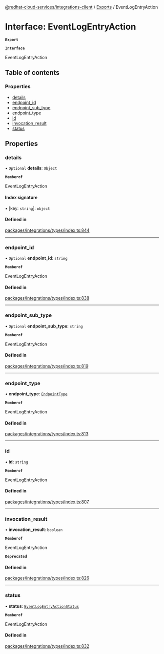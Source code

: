 [@redhat-cloud-services/integrations-client](../README.md) / [Exports](../modules.md) / EventLogEntryAction

# Interface: EventLogEntryAction

**`Export`**

**`Interface`**

EventLogEntryAction

## Table of contents

### Properties

- [details](EventLogEntryAction.md#details)
- [endpoint\_id](EventLogEntryAction.md#endpoint_id)
- [endpoint\_sub\_type](EventLogEntryAction.md#endpoint_sub_type)
- [endpoint\_type](EventLogEntryAction.md#endpoint_type)
- [id](EventLogEntryAction.md#id)
- [invocation\_result](EventLogEntryAction.md#invocation_result)
- [status](EventLogEntryAction.md#status)

## Properties

### details

• `Optional` **details**: `Object`

**`Memberof`**

EventLogEntryAction

#### Index signature

▪ [key: `string`]: `object`

#### Defined in

[packages/integrations/types/index.ts:844](https://github.com/RedHatInsights/javascript-clients/blob/master/packages/integrations/types/index.ts#L844)

___

### endpoint\_id

• `Optional` **endpoint\_id**: `string`

**`Memberof`**

EventLogEntryAction

#### Defined in

[packages/integrations/types/index.ts:838](https://github.com/RedHatInsights/javascript-clients/blob/master/packages/integrations/types/index.ts#L838)

___

### endpoint\_sub\_type

• `Optional` **endpoint\_sub\_type**: `string`

**`Memberof`**

EventLogEntryAction

#### Defined in

[packages/integrations/types/index.ts:819](https://github.com/RedHatInsights/javascript-clients/blob/master/packages/integrations/types/index.ts#L819)

___

### endpoint\_type

• **endpoint\_type**: [`EndpointType`](../enums/EndpointType.md)

**`Memberof`**

EventLogEntryAction

#### Defined in

[packages/integrations/types/index.ts:813](https://github.com/RedHatInsights/javascript-clients/blob/master/packages/integrations/types/index.ts#L813)

___

### id

• **id**: `string`

**`Memberof`**

EventLogEntryAction

#### Defined in

[packages/integrations/types/index.ts:807](https://github.com/RedHatInsights/javascript-clients/blob/master/packages/integrations/types/index.ts#L807)

___

### invocation\_result

• **invocation\_result**: `boolean`

**`Memberof`**

EventLogEntryAction

**`Deprecated`**

#### Defined in

[packages/integrations/types/index.ts:826](https://github.com/RedHatInsights/javascript-clients/blob/master/packages/integrations/types/index.ts#L826)

___

### status

• **status**: [`EventLogEntryActionStatus`](../enums/EventLogEntryActionStatus.md)

**`Memberof`**

EventLogEntryAction

#### Defined in

[packages/integrations/types/index.ts:832](https://github.com/RedHatInsights/javascript-clients/blob/master/packages/integrations/types/index.ts#L832)
